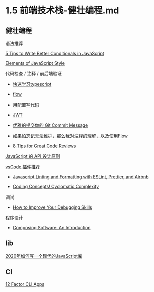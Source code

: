# 1.5 前端技术栈-健壮编程.md

## 健壮编程

语法推荐

[5 Tips to Write Better Conditionals in JavaScript](https://scotch.io/tutorials/5-tips-to-write-better-conditionals-in-javascript)

[Elements of JavaScript Style](https://medium.com/javascript-scene/elements-of-javascript-style-caa8821cb99f)

代码检查 / 注释 / 前后端验证

* [快速学习typescript](https://blog.csdn.net/m0_37452696/article/details/78428149)

* [flow](https://flow.org/en/)

* [用配置写代码](https://segmentfault.com/a/1190000015643488?utm_source=weekly&utm_medium=email&utm_campaign=email_weekly)

* [JWT](https://blog.fundebug.com/2018/07/12/what-is-jwt/)

* [优雅的提交你的 Git Commit Message](https://mp.weixin.qq.com/s/M7JIUNo3_RqsDbMp-w-FBg)

* [如果怕忘记无法维护，那么我对注释的理解，以及使用Flow](https://github.com/rhinel/blog-word/issues/2)

* [8 Tips for Great Code Reviews](https://kellysutton.com/2018/10/08/8-tips-for-great-code-reviews.html)

[JavaScript 的 API 设计原则](https://mp.weixin.qq.com/s/h6gdJm-lfyBAfOdAmhQ2BQ)

[vsCode 插件推荐](https://juejin.im/entry/5b7f4ffef265da4355387bd7)

* [Javascript Linting and Formatting with ESLint, Prettier, and Airbnb](https://medium.com/@joshuacrass/javascript-linting-and-formatting-with-eslint-prettier-and-airbnb-30eb746db862)

* [Coding Concepts! Cyclomatic Complexity](https://dev.to/designpuddle/coding-concepts---cyclomatic-complexity-3blk)

调试

* [How to Improve Your Debugging Skills](https://dev.to/theoutlander/how-to-improve-your-debugging-skills-3j5p)

程序设计

* [Composing Software: An Introduction](https://medium.com/javascript-scene/composing-software-an-introduction-27b72500d6ea)

## lib

[2020年如何写一个现代的JavaScript库](https://segmentfault.com/a/1190000016610626)

## CI

[12 Factor CLI Apps](https://medium.com/@jdxcode/12-factor-cli-apps-dd3c227a0e46)
